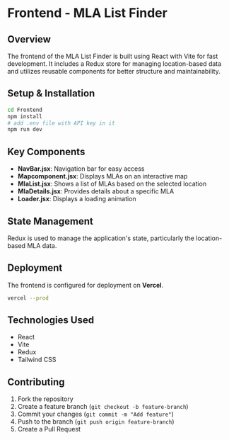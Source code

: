 # Frontend - MLA List Finder

## Overview
The frontend of the MLA List Finder is built using React with Vite for fast development. It includes a Redux store for managing location-based data and utilizes reusable components for better structure and maintainability.

## Setup & Installation
```sh
cd Frontend
npm install
# add .env file with API key in it 
npm run dev
```

## Key Components
- **NavBar.jsx**: Navigation bar for easy access
- **Mapcomponent.jsx**: Displays MLAs on an interactive map
- **MlaList.jsx**: Shows a list of MLAs based on the selected location
- **MlaDetails.jsx**: Provides details about a specific MLA
- **Loader.jsx**: Displays a loading animation

## State Management
Redux is used to manage the application's state, particularly the location-based MLA data.

## Deployment
The frontend is configured for deployment on **Vercel**.
```sh
vercel --prod
```

## Technologies Used
- React
- Vite
- Redux
- Tailwind CSS

## Contributing
1. Fork the repository
2. Create a feature branch (`git checkout -b feature-branch`)
3. Commit your changes (`git commit -m "Add feature"`)
4. Push to the branch (`git push origin feature-branch`)
5. Create a Pull Request